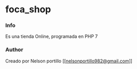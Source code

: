 # foca_shop

### Info

Es una tienda Online, programada en PHP 7

### Author

Creado por Nelson portillo [[nelsonportillo982@gmail.com]]